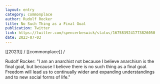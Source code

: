 ```yaml
---
layout: entry
category: commonplace
author: Rudolf Rocker
title: No Such Thing as a Final Goal
publication: Twitter
link: https://twitter.com/spencerbeswick/status/1675839241773826050
date: 2023-07-03
---
```


[[2023]] / [[commonplace]] / 

Rudolf Rocker: "I am an anarchist not because I believe anarchism is the final goal, but because I believe there is no such thing as a final goal. Freedom will lead us to continually wider and expanding understandings and to new social forms of life."